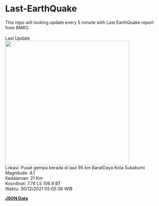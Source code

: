 # Last-EarthQuake
This repo will looking update every 5 minute with Last EarthQuake report from BMKG
<br>
<br>
Last Update
<br>
<img src="https://ews.bmkg.go.id/TEWS/data/20211230050536.mmi.jpg" width="400"/>
<br>
Lokasi: Pusat gempa berada di laut 95 km BaratDaya Kota Sukabumi <br>
Magnitude: 4.1 <br>
Kedalaman: 21 Km <br>
Koordinat: 7.78 LS 106.9 BT <br>
Waktu: 30/12/2021 05:05:36 WIB <br>

<a href="./data/data.json">**JSON Data**</a>
